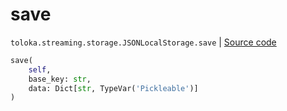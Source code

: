 # save
`toloka.streaming.storage.JSONLocalStorage.save` | [Source code](https://github.com/Toloka/toloka-kit/blob/v1.2.2/src/streaming/storage.py#L98)

```python
save(
    self,
    base_key: str,
    data: Dict[str, TypeVar('Pickleable')]
)
```

